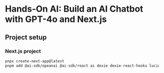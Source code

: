 # Hands-On AI: Build an AI Chatbot with GPT-4o and Next.js

## Project setup

### Next.js project

```sh
pnpx create-next-app@latest
pnpm add @ai-sdk/opeanai @ai-sdk/react ai dexie dexie-react-hooks lucide-react react-markdown
```
